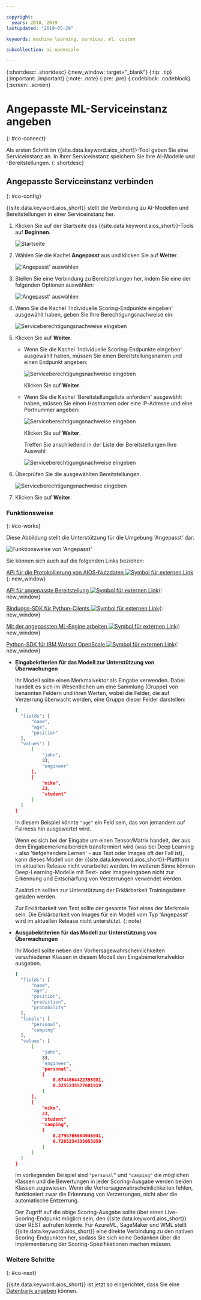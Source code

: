 ```yaml
---

copyright:
  years: 2018, 2019
lastupdated: "2019-05-29"

keywords: machine learning, services, ml, custom 

subcollection: ai-openscale

---
```


{:shortdesc: .shortdesc}
{:new_window: target="_blank"}
{:tip: .tip}
{:important: .important}
{:note: .note}
{:pre: .pre}
{:codeblock: .codeblock}
{:screen: .screen}

# Angepasste ML-Serviceinstanz angeben
{: #co-connect}

Als ersten Schritt im {{site.data.keyword.aios_short}}-Tool geben Sie eine Serviceinstanz an. In Ihrer Serviceinstanz speichern Sie Ihre AI-Modelle und -Bereitstellungen.
{: shortdesc}

## Angepasste Serviceinstanz verbinden
{: #co-config}

{{site.data.keyword.aios_short}} stellt die Verbindung zu AI-Modellen und Bereitstellungen in einer Serviceinstanz her.

1.  Klicken Sie auf der Startseite des {{site.data.keyword.aios_short}}-Tools auf **Beginnen**.

    ![Startseite](images/gs-config-start.png)

2.  Wählen Sie die Kachel **Angepasst** aus und klicken Sie auf **Weiter**.

    !['Angepasst' auswählen](images/connect-custom.png)

3.  Stellen Sie eine Verbindung zu Bereitstellungen her, indem Sie eine der folgenden Optionen auswählen:

    !['Angepasst' auswählen](images/connect-custom-deploy.png)

4.  Wenn Sie die Kachel 'Individuelle Scoring-Endpunkte eingeben' ausgewählt haben, geben Sie Ihre Berechtigungsnachweise ein:

    ![Serviceberechtigungsnachweise eingeben](images/connect-custom-cred.png)

5.  Klicken Sie auf **Weiter**.

    - Wenn Sie die Kachel 'Individuelle Scoring-Endpunkte eingeben' ausgewählt haben, müssen Sie einen Bereitstellungsnamen und einen Endpunkt angeben:

      ![Serviceberechtigungsnachweise eingeben](images/connect-custom-endpoint.png)

      Klicken Sie auf **Weiter**.

    - Wenn Sie die Kachel 'Bereitstellungsliste anfordern' ausgewählt haben, müssen Sie einen Hostnamen oder eine IP-Adresse und eine Portnummer angeben:

      ![Serviceberechtigungsnachweise eingeben](images/connect-custom-apiendpoint.png)

      Klicken Sie auf **Weiter**.

      Treffen Sie anschließend in der Liste der Bereitstellungen Ihre Auswahl:

      ![Serviceberechtigungsnachweise eingeben](images/connect-custom-apiendpoint2.png)

6.  Überprüfen Sie die ausgewählten Bereitstellungen.

    ![Serviceberechtigungsnachweise eingeben](images/connect-custom-deploy2.png)

7.  Klicken Sie auf **Weiter**.

### Funktionsweise
{: #co-works}

Diese Abbildung stellt die Unterstützung für die Umgebung 'Angepasst' dar:

![Funktionsweise von 'Angepasst'](images/custom-how-works.png)

Sie können sich auch auf die folgenden Links beziehen:

[API für die Protokollierung von AIOS-Nutzdaten ![Symbol für externen Link](../../icons/launch-glyph.svg "Symbol für externen Link")](https://{DomainName}/apidocs/ai-openscale#publish-scoring-payload){: new_window}

[API für angepasste Bereitstellung ![Symbol für externen Link](../../icons/launch-glyph.svg "Symbol für externen Link")](https://aiopenscale-custom-deployement-spec.mybluemix.net/){: new_window}

[Bindungs-SDK für Python-Clients ![Symbol für externen Link](../../icons/launch-glyph.svg "Symbol für externen Link")](http://ai-openscale-python-client.mybluemix.net/#bindings){: new_window}

[Mit der angepassten ML-Engine arbeiten ![Symbol für externen Link](../../icons/launch-glyph.svg "Symbol für externen Link")](https://github.com/pmservice/ai-openscale-tutorials/blob/master/notebooks/AI%20OpenScale%20and%20Custom%20ML%20Engine.ipynb){: new_window}

[Python-SDK für IBM Watson OpenScale ![Symbol für externen Link](../../icons/launch-glyph.svg "Symbol für externen Link")](https://pypi.org/project/ibm-ai-openscale/){: new_window}

- **Eingabekriterien für das Modell zur Unterstützung von Überwachungen**

  Ihr Modell sollte einen Merkmalvektor als Eingabe verwenden. Dabei handelt es sich im Wesentlichen um eine Sammlung (Gruppe) von benannten Feldern und ihren Werten, wobei die Felder, die auf Verzerrung überwacht werden, eine Gruppe dieser Felder darstellen:

  ```bash
  {
    "fields": [
        "name",
        "age",
        "position"
    ],
    "values": [
        [
            "john",
            33,
            "engineer"
        ],
        [
            "mike",
            23,
            "student"
        ]
    ]
  }
  ```

  In diesem Beispiel könnte `"age"` ein Feld sein, das von jemandem auf Fairness hin ausgewertet wird.

  Wenn es sich bei der Eingabe um einen Tensor/Matrix handelt, der aus dem Eingabemerkmalbereich transformiert wird (was bei Deep Learning - also 'tiefgehendem Lernen' - aus Text oder Images oft der Fall ist), kann dieses Modell von der {{site.data.keyword.aios_short}}-Plattform im aktuellen Release nicht verarbeitet werden. Im weiteren Sinne können Deep-Learning-Modelle mit Text- oder Imageeingaben nicht zur Erkennung und Entschärfung von Verzerrungen verwendet werden.

  Zusätzlich sollten zur Unterstützung der Erklärbarkeit Trainingsdaten geladen werden.

  Zur Erklärbarkeit von Text sollte der gesamte Text eines der Merkmale sein. Die Erklärbarkeit von Images für ein Modell vom Typ 'Angepasst' wird im aktuellen Release nicht unterstützt.
  {: note}

- **Ausgabekriterien für das Modell zur Unterstützung von Überwachungen**

  Ihr Modell sollte neben den Vorhersagewahrscheinlichkeiten verschiedener Klassen in diesem Modell den Eingabemerkmalvektor ausgeben.

  ```bash
  {
    "fields": [
        "name",
        "age",
        "position",
        "prediction",
        "probability"
    ],
    "labels": [
        "personal",
        "camping"
    ],
    "values": [
        [
            "john",
            33,
            "engineer",
            "personal",
            [
                0.6744664422398081,
                0.3255335577601919
            ]
        ],
        [
            "mike",
            23,
            "student"
            "camping",
            [
                0.2794765664946941,
                0.7205234335053059
            ]
        ]
    ]
  }
  ```

  Im vorliegenden Beispiel sind `"personal”` und `"camping"` die möglichen Klassen und die Bewertungen in jeder Scoring-Ausgabe werden beiden Klassen zugewiesen. Wenn die Vorhersagewahrscheinlichkeiten fehlen, funktioniert zwar die Erkennung von Verzerrungen, nicht aber die automatische Entzerrung.

  Der Zugriff auf die obige Scoring-Ausgabe sollte über einen Live-Scoring-Endpunkt möglich sein, den {{site.data.keyword.aios_short}} über REST aufrufen könnte. Für AzureML, SageMaker und WML stellt {{site.data.keyword.aios_short}} eine direkte Verbindung zu den nativen Scoring-Endpunkten her, sodass Sie sich keine Gedanken über die Implementierung der Scoring-Spezifikationen machen müssen.

### Weitere Schritte
{: #co-next}

{{site.data.keyword.aios_short}} ist jetzt so eingerichtet, dass Sie eine [Datenbank angeben](/docs/services/ai-openscale?topic=ai-openscale-connect-db) können.
